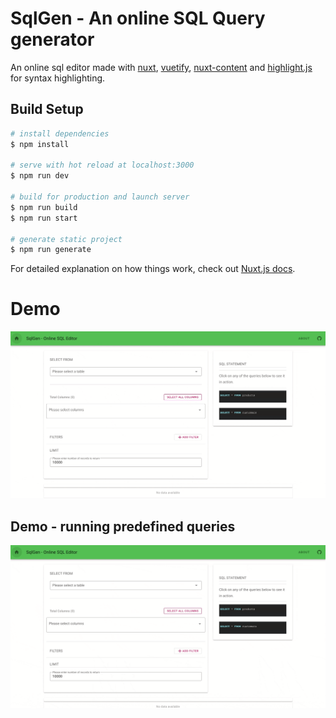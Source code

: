 # SqlGen - An online SQL Query generator

An online sql editor made with [nuxt](https://nuxtjs.org/), [vuetify](https://vuetifyjs.com/en/), [nuxt-content](https://github.com/nuxt/content) and [highlight.js](https://highlightjs.org/) for syntax highlighting.

## Build Setup

```bash
# install dependencies
$ npm install

# serve with hot reload at localhost:3000
$ npm run dev

# build for production and launch server
$ npm run build
$ npm run start

# generate static project
$ npm run generate
```

For detailed explanation on how things work, check out [Nuxt.js docs](https://nuxtjs.org).

# Demo

![demo workflow](assets/workflow.gif)

## Demo - running predefined queries

![demo running predefined queries](assets/sampleQuery.gif)
